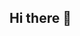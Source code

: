 ## Hi there 👋

<!--
**bishnu0163/bishnu0163** is a ✨ _special_ ✨ repository because its `README.md` (this file) appears on your GitHub profile.

 Hi there, I'm Bishnu Barik 👋

I'm a passionate college student pursuing a degree in Computer Engineering. I love working on projects related to Data analysis,Machine Learning, Data Science, Web Development.

 🛠️ Technologies & Tools
- Languages:C, Python, Java, C++
- Web Development: HTML, CSS, JavaScript, React
- Data Science: Pandas, NumPy, Matplotlib
- Version Control: Git, GitHub

 🔭 Projects
Here are a few projects I've worked on:
- [Election Ad Spending and Voter Turnout Analysis](https://github.com/bishnu0163/Election-Ad-Spending-and-Voter-Turnout-Analysis-of-the-2024-Indian-Elections)**: Analyzing the impact of ad spending on voter turnout during the 2024 Indian elections.

 🌱 Currently Learning
- Advanced data science techniques.
- Building scalable web applications using MERN stack.

 📫 How to reach me
- [LinkedIn]www.linkedin.com/in/bishnu-barik-1a150a2a6
- [Email](bishnubarik0163@gmail.com)

 💬 Ask me about
- Data analysis, machine learning, and web development.


